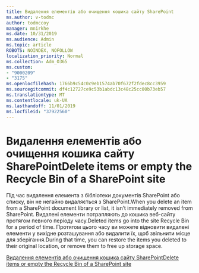 ```yaml
---
title: Видалення елементів або очищення кошика сайту SharePoint
ms.author: v-todmc
author: todmccoy
manager: mnirkhe
ms.date: 10/31/2019
ms.audience: Admin
ms.topic: article
ROBOTS: NOINDEX, NOFOLLOW
localization_priority: Normal
ms.collection: Adm_O365
ms.custom:
- "9000209"
- "3175"
ms.openlocfilehash: 1766b9c54c0c9eb1574ab70f672f2fdec8cc3959
ms.sourcegitcommit: df4c12727ce9c53b1abdc13c48c25cc00b73eb57
ms.translationtype: MT
ms.contentlocale: uk-UA
ms.lasthandoff: 11/01/2019
ms.locfileid: "37922560"
---
```

# <a name="delete-items-or-empty-the-recycle-bin-of-a-sharepoint-site"></a><span data-ttu-id="9a787-102">Видалення елементів або очищення кошика сайту SharePoint</span><span class="sxs-lookup"><span data-stu-id="9a787-102">Delete items or empty the Recycle Bin of a SharePoint site</span></span> 

<span data-ttu-id="9a787-103">Під час видалення елемента з бібліотеки документів SharePoint або списку, він не негайно видаляється з SharePoint.</span><span class="sxs-lookup"><span data-stu-id="9a787-103">When you delete an item from a SharePoint document library or list, it isn’t immediately removed from SharePoint.</span></span> <span data-ttu-id="9a787-104">Видалені елементи потрапляють до кошика веб-сайту протягом певного періоду часу.</span><span class="sxs-lookup"><span data-stu-id="9a787-104">Deleted items go into the site Recycle Bin for a period of time.</span></span> <span data-ttu-id="9a787-105">Протягом цього часу ви можете відновити видалені елементи у вихідне розташування або видалити їх, щоб звільнити місце для зберігання.</span><span class="sxs-lookup"><span data-stu-id="9a787-105">During that time, you can restore the items you deleted to their original location, or remove them to free up storage space.</span></span>

[<span data-ttu-id="9a787-106">Видалення елементів або очищення кошика сайту SharePoint</span><span class="sxs-lookup"><span data-stu-id="9a787-106">Delete items or empty the Recycle Bin of a SharePoint site</span></span>](https://support.office.com/article/delete-items-or-empty-the-recycle-bin-of-a-sharepoint-site-2e713599-d13e-40d6-96dc-66f0a366f74e?ui=en-US&rs=en-US&ad=US#ID0EAADAAA=Online)